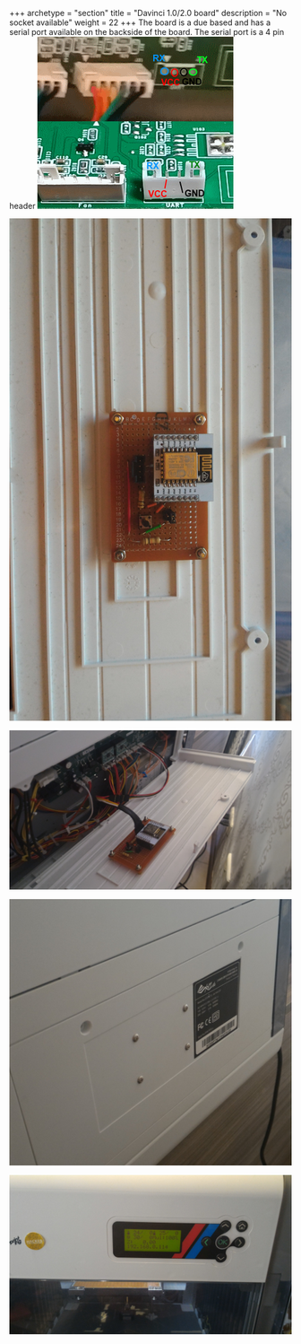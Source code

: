 +++
archetype = "section"
title = "Davinci 1.0/2.0 board"
description = "No socket available"
weight = 22
+++
The board is a due based and has a serial port available on the backside of the board. The serial port is a 4 pin header 
![step1](davinci.png)

![step2](board.jpg?width=300px)

![step3](boardconnected.jpg?width=300px)

![step4](backside.jpg?width=300px)

![step5](screen.jpg?width=300px)
